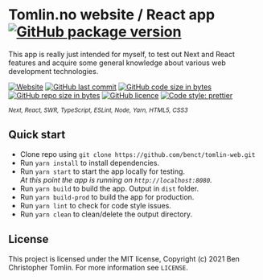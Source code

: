 # Tomlin.no website / React app [![GitHub package version](https://img.shields.io/github/package-json/v/benct/tomlin-web.svg)](https://github.com/benct/tomlin-web/blob/master/package.json)

This app is really just intended for myself, to test out Next and React features and acquire some general knowledge
about various web development technologies.

[![Website](https://img.shields.io/website-up-down-green-red/https/tomlin.no.svg?label=website)](https://tomlin.no)
[![GitHub last commit](https://img.shields.io/github/last-commit/benct/tomlin-web.svg)](https://github.com/benct/tomlin-web)
[![GitHub code size in bytes](https://img.shields.io/github/languages/code-size/benct/tomlin-web.svg)](https://github.com/benct/tomlin-web)
[![GitHub repo size in bytes](https://img.shields.io/github/repo-size/benct/tomlin-web.svg)](https://github.com/benct/tomlin-web)
[![GitHub licence](https://img.shields.io/github/license/benct/tomlin-web.svg)](https://github.com/benct/tomlin-web/blob/master/LICENCE)
[![Code style: prettier](https://img.shields.io/badge/code_style-prettier-ff69b4.svg?style=flat)](https://github.com/prettier/prettier)

<sub><i>Next, React, SWR, TypeScript, ESLint, Node, Yarn, HTML5, CSS3</i></sub>

## Quick start

 - Clone repo using `git clone https://github.com/benct/tomlin-web.git`
 - Run `yarn install` to install dependencies.<br />
 - Run `yarn start` to start the app locally for testing.<br/>
   *At this point the app is running on `http://localhost:8080`.*
 - Run `yarn build` to build the app. Output in `dist` folder.
 - Run `yarn build-prod` to build the app for production.
 - Run `yarn lint` to check for code style issues.
 - Run `yarn clean` to clean/delete the output directory.

## License

This project is licensed under the MIT license, Copyright (c) 2021 Ben Christopher Tomlin.
For more information see `LICENSE`.
